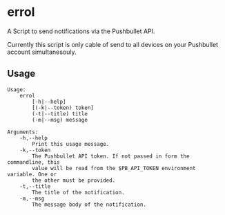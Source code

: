errol
================================================================================

A Script to send notifications via the Pushbullet API.

Currently this script is only cable of send to all devices on your Pushbullet
account simultanesouly.

Usage
----------------------------------------

```
Usage:
    errol
        [-h|--help]
        [(-k|--token) token]
        (-t|--title) title
        (-m|--msg) message

Arguments:
    -h,--help
        Print this usage message.
    -k,--token
        The Pushbullet API token. If not passed in form the commandline, this
        value will be read from the $PB_API_TOKEN environment variable. One or
        the other must be provided.
    -t,--title
        The title of the notification.
    -m,--msg
        The message body of the notification.
```

